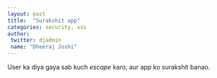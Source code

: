 ```yaml
---
layout: post
title:  "Surakshit app"
categories: security, xss
author:
 twitter: djadmin
 name: "Dheeraj Joshi"
---
```


User ka diya gaya sab kuch *escape* karo, aur app ko surakshit banao.